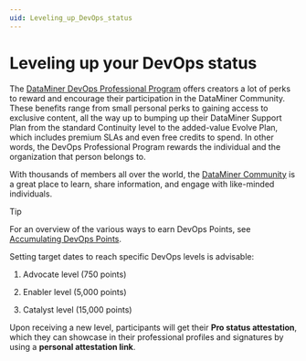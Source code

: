 ```yaml
---
uid: Leveling_up_DevOps_status
---
```


# Leveling up your DevOps status

The [DataMiner DevOps Professional Program](xref:DataMiner_Devops_Professionals) offers creators a lot of perks to reward and encourage their participation in the DataMiner Community. These benefits range from small personal perks to gaining access to exclusive content, all the way up to bumping up their DataMiner Support Plan from the standard Continuity level to the added-value Evolve Plan, which includes premium SLAs and even free credits to spend. In other words, the DevOps Professional Program rewards the individual and the organization that person belongs to.

With thousands of members all over the world, the [DataMiner Community](https://community.dataminer.services/) is a great place to learn, share information, and engage with like-minded individuals.

> [!TIP]
> For an overview of the various ways to earn DevOps Points, see [Accumulating DevOps Points](xref:DevOps_Points).

Setting target dates to reach specific DevOps levels is advisable:

1. Advocate level (750 points)

1. Enabler level (5,000 points)

1. Catalyst level (15,000 points)

Upon receiving a new level, participants will get their **Pro status attestation**, which they can showcase in their professional profiles and signatures by using a **personal attestation link**.
